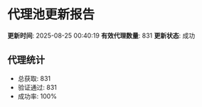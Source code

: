 # 代理池更新报告

**更新时间**: 2025-08-25 00:40:19
**有效代理数量**: 831
**更新状态**:  成功

## 代理统计
- 总获取: 831
- 验证通过: 831
- 成功率: 100%
